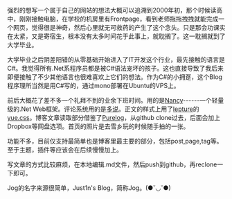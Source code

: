 <!--
Title|关于Jog
Id|about-jog
Date|2015-08-15 19:01:00
Status|Publish
Type|Post
Tags|Blog
Excerpt|前后大概花了差不多一个礼拜不到的业余下班时间。用的是Nancy------一个轻量级的.Net Web框架。评论系统用的是多说。正文的样式上用了lepture的yue.css。博客文章读取部分借鉴了Purelog，从github clone过去，后面会加上Dropbox等网盘选项。
-->
强烈的想写一个属于自己的网站的想法大概可以追溯到2000年初，那个时候读高中，刚刚接触电脑，在学校的机房里有Frontpage，看到老师拖拖拽拽就能完成一个网页，觉得很是神奇，然后心里就无可救药的产生了这个念头。只是那会功课实在太紧，又是寄宿生，根本没有太多时间花于此事上，就耽搁了。这一耽搁就到了大学毕业。

大学毕业之后阴差阳错的从零基础开始进入了IT开发这个行业，最先接触的语言是C#。我觉得所有.Net系程序员都是被C#语法宠坏的孩子。这也直接导致了我后来即便接触了不少其他语言也很难喜欢上它们的想法。作为C#的小拥趸，这个Blog程序理所当然是用C#写的，通过mono部署在Ubuntu的VPS上。

前后大概花了差不多一个礼拜不到的业余下班时间。用的是[Nancy][1]------一个轻量级的.Net Web框架。评论系统用的是[多说][2]。正文的样式上用了[lepture][3]的[yue.css][4]。博客文章读取部分借鉴了[Purelog][5]，从github clone过去，后面会加上Dropbox等网盘选项。首页的照片是去雪乡玩的时候随手拍的一张。

功能不多，目前仅支持最简单也是博客里最主要的部分，包括post,page,tag等。至于主题，插件等应该会在后续慢慢加上。

写文章的方式比较麻烦，在本地编辑.md文件，然后push到github，再reclone一下即可。

Jog的名字来源很简单，Just1n's Blog，简称Jog。(●˘◡˘●)


  [1]: http://nancyfx.org/
  [2]: http://duoshuo.com/
  [3]: http://lepture.com/
  [4]: https://github.com/lepture/yue.css
  [5]: http://purelog.org/
